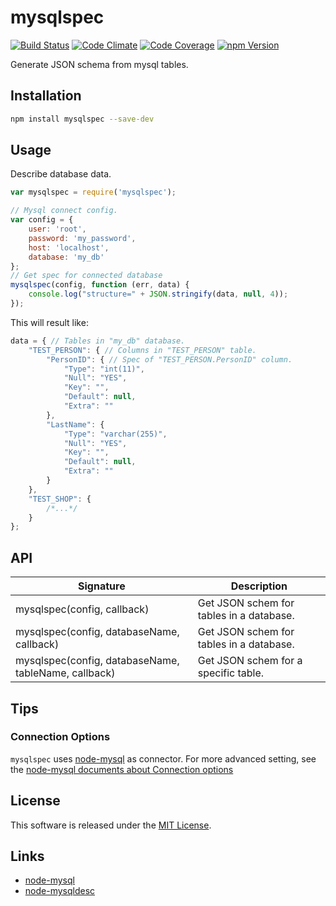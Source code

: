 mysqlspec
==========

<!-- Badge Start -->
<a name="badges"></a>

[![Build Status][bd_travis_shield_url]][bd_travis_url]
[![Code Climate][bd_codeclimate_shield_url]][bd_codeclimate_url]
[![Code Coverage][bd_codeclimate_coverage_shield_url]][bd_codeclimate_url]
[![npm Version][bd_npm_shield_url]][bd_npm_url]

[bd_repo_url]: https://github.com/okunishinishi/node-mysqlspec
[bd_travis_url]: http://travis-ci.org/okunishinishi/node-mysqlspec
[bd_travis_shield_url]: http://img.shields.io/travis/okunishinishi/node-mysqlspec.svg?style=flat
[bd_license_url]: https://github.com/okunishinishi/node-mysqlspec/blob/master/LICENSE
[bd_codeclimate_url]: http://codeclimate.com/github/okunishinishi/node-mysqlspec
[bd_codeclimate_shield_url]: http://img.shields.io/codeclimate/github/okunishinishi/node-mysqlspec.svg?style=flat
[bd_codeclimate_coverage_shield_url]: http://img.shields.io/codeclimate/coverage/github/okunishinishi/node-mysqlspec.svg?style=flat
[bd_gemnasium_url]: https://gemnasium.com/okunishinishi/node-mysqlspec
[bd_gemnasium_shield_url]: https://gemnasium.com/okunishinishi/node-mysqlspec.svg
[bd_npm_url]: http://www.npmjs.org/package/mysqlspec
[bd_npm_shield_url]: http://img.shields.io/npm/v/mysqlspec.svg?style=flat

<!-- Badge End -->


<!-- Description Start -->
<a name="description"></a>

Generate JSON schema from mysql tables.

<!-- Description End -->



<!-- Sections Start -->
<a name="sections"></a>

Installation
-----

```bash
npm install mysqlspec --save-dev
```

Usage
-------

Describe database data.

```Javascript
var mysqlspec = require('mysqlspec');

// Mysql connect config.
var config = {
    user: 'root',
    password: 'my_password',
    host: 'localhost',
    database: 'my_db'
};
// Get spec for connected database
mysqlspec(config, function (err, data) {
    console.log("structure=" + JSON.stringify(data, null, 4));
});
```

This will result like:

```Javascript
data = { // Tables in "my_db" database.
    "TEST_PERSON": { // Columns in "TEST_PERSON" table.
        "PersonID": { // Spec of "TEST_PERSON.PersonID" column.
            "Type": "int(11)",
            "Null": "YES",
            "Key": "",
            "Default": null,
            "Extra": ""
        },
        "LastName": {
            "Type": "varchar(255)",
            "Null": "YES",
            "Key": "",
            "Default": null,
            "Extra": ""
        }
    },
    "TEST_SHOP": {
        /*...*/
    }
};
```
API
------

| Signature | Description |
| --------- | ----------- |
| mysqlspec(config, callback) | Get JSON schem for tables in a database. |
| mysqlspec(config, databaseName, callback) | Get JSON schem for tables in a database. |
| mysqlspec(config, databaseName, tableName, callback) | Get JSON schem for a specific table. |

Tips
----

### Connection Options

`mysqlspec` uses [node-mysql](https://github.com/felixge/node-mysql/) as connector.
For more advanced setting, see the [node-mysql documents about Connection options](https://github.com/felixge/node-mysql/#connection-options)


<!-- Sections Start -->


<!-- LICENSE Start -->
<a name="license"></a>

License
-------
This software is released under the [MIT License](https://github.com/okunishinishi/node-mysqlspec/blob/master/LICENSE).

<!-- LICENSE End -->


<!-- Links Start -->
<a name="links"></a>

Links
------

+ [node-mysql](https://github.com/felixge/node-mysql/)
+ [node-mysqldesc](https://github.com/okunishinishi/node-mysqldesc)

<!-- Links End -->
